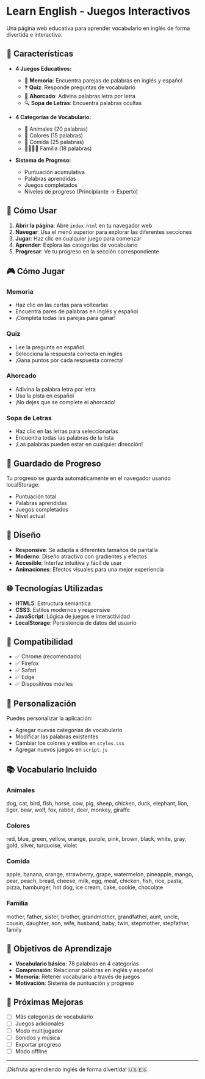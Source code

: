 # Learn English - Juegos Interactivos

Una página web educativa para aprender vocabulario en inglés de forma divertida e interactiva.

## 🎯 Características

- **4 Juegos Educativos:**
  - 🧠 **Memoria**: Encuentra parejas de palabras en inglés y español
  - ❓ **Quiz**: Responde preguntas de vocabulario
  - 🎯 **Ahorcado**: Adivina palabras letra por letra
  - 🔍 **Sopa de Letras**: Encuentra palabras ocultas

- **4 Categorías de Vocabulario:**
  - 🐾 Animales (20 palabras)
  - 🎨 Colores (15 palabras)
  - 🍕 Comida (25 palabras)
  - 👨‍👩‍👧‍👦 Familia (18 palabras)

- **Sistema de Progreso:**
  - Puntuación acumulativa
  - Palabras aprendidas
  - Juegos completados
  - Niveles de progreso (Principiante → Experto)

## 🚀 Cómo Usar

1. **Abrir la página**: Abre `index.html` en tu navegador web
2. **Navegar**: Usa el menú superior para explorar las diferentes secciones
3. **Jugar**: Haz clic en cualquier juego para comenzar
4. **Aprender**: Explora las categorías de vocabulario
5. **Progresar**: Ve tu progreso en la sección correspondiente

## 🎮 Cómo Jugar

### Memoria
- Haz clic en las cartas para voltearlas
- Encuentra pares de palabras en inglés y español
- ¡Completa todas las parejas para ganar!

### Quiz
- Lee la pregunta en español
- Selecciona la respuesta correcta en inglés
- ¡Gana puntos por cada respuesta correcta!

### Ahorcado
- Adivina la palabra letra por letra
- Usa la pista en español
- ¡No dejes que se complete el ahorcado!

### Sopa de Letras
- Haz clic en las letras para seleccionarlas
- Encuentra todas las palabras de la lista
- ¡Las palabras pueden estar en cualquier dirección!

## 💾 Guardado de Progreso

Tu progreso se guarda automáticamente en el navegador usando localStorage:
- Puntuación total
- Palabras aprendidas
- Juegos completados
- Nivel actual

## 🎨 Diseño

- **Responsive**: Se adapta a diferentes tamaños de pantalla
- **Moderno**: Diseño atractivo con gradientes y efectos
- **Accesible**: Interfaz intuitiva y fácil de usar
- **Animaciones**: Efectos visuales para una mejor experiencia

## 🌐 Tecnologías Utilizadas

- **HTML5**: Estructura semántica
- **CSS3**: Estilos modernos y responsive
- **JavaScript**: Lógica de juegos e interactividad
- **LocalStorage**: Persistencia de datos del usuario

## 📱 Compatibilidad

- ✅ Chrome (recomendado)
- ✅ Firefox
- ✅ Safari
- ✅ Edge
- ✅ Dispositivos móviles

## 🔧 Personalización

Puedes personalizar la aplicación:
- Agregar nuevas categorías de vocabulario
- Modificar las palabras existentes
- Cambiar los colores y estilos en `styles.css`
- Agregar nuevos juegos en `script.js`

## 📚 Vocabulario Incluido

### Animales
dog, cat, bird, fish, horse, cow, pig, sheep, chicken, duck, elephant, lion, tiger, bear, wolf, fox, rabbit, deer, monkey, giraffe

### Colores
red, blue, green, yellow, orange, purple, pink, brown, black, white, gray, gold, silver, turquoise, violet

### Comida
apple, banana, orange, strawberry, grape, watermelon, pineapple, mango, pear, peach, bread, cheese, milk, egg, meat, chicken, fish, rice, pasta, pizza, hamburger, hot dog, ice cream, cake, cookie, chocolate

### Familia
mother, father, sister, brother, grandmother, grandfather, aunt, uncle, cousin, daughter, son, wife, husband, baby, twin, stepmother, stepfather, family

## 🎯 Objetivos de Aprendizaje

- **Vocabulario básico**: 78 palabras en 4 categorías
- **Comprensión**: Relacionar palabras en inglés y español
- **Memoria**: Retener vocabulario a través de juegos
- **Motivación**: Sistema de puntuación y progreso

## 🚀 Próximas Mejoras

- [ ] Más categorías de vocabulario
- [ ] Juegos adicionales
- [ ] Modo multijugador
- [ ] Sonidos y música
- [ ] Exportar progreso
- [ ] Modo offline

---

¡Disfruta aprendiendo inglés de forma divertida! 🇺🇸🇪🇸

